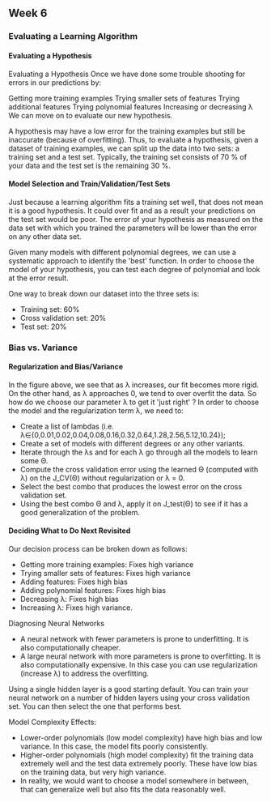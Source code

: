 ## Week 6

### Evaluating a Learning Algorithm

#### Evaluating a Hypothesis

Evaluating a Hypothesis
Once we have done some trouble shooting for errors in our predictions by:

Getting more training examples
Trying smaller sets of features
Trying additional features
Trying polynomial features
Increasing or decreasing λ
We can move on to evaluate our new hypothesis.

A hypothesis may have a low error for the training examples but still be inaccurate (because of overfitting).
Thus, to evaluate a hypothesis, given a dataset of training examples,
we can split up the data into two sets: a training set and a test set.
Typically, the training set consists of 70 % of your data and the test set is the remaining 30 %.

#### Model Selection and Train/Validation/Test Sets

Just because a learning algorithm fits a training set well, that does not mean it is a good hypothesis.
It could over fit and as a result your predictions on the test set would be poor.
The error of your hypothesis as measured on the data set with which you trained the parameters will be lower than the error on any other data set.

Given many models with different polynomial degrees, we can use a systematic approach to identify the 'best' function.
In order to choose the model of your hypothesis, you can test each degree of polynomial and look at the error result.

One way to break down our dataset into the three sets is:
* Training set: 60%
* Cross validation set: 20%
* Test set: 20%

### Bias vs. Variance

#### Regularization and Bias/Variance

In the figure above, we see that as λ increases, our fit becomes more rigid.
On the other hand, as λ approaches 0, we tend to over overfit the data.
So how do we choose our parameter λ to get it 'just right' ?
In order to choose the model and the regularization term λ, we need to:

* Create a list of lambdas (i.e. λ∈{0,0.01,0.02,0.04,0.08,0.16,0.32,0.64,1.28,2.56,5.12,10.24});
* Create a set of models with different degrees or any other variants.
* Iterate through the λs and for each λ go through all the models to learn some Θ.
* Compute the cross validation error using the learned Θ (computed with λ) on the J_CV(Θ) without regularization or λ = 0.
* Select the best combo that produces the lowest error on the cross validation set.
* Using the best combo Θ and λ, apply it on J_test(Θ) to see if it has a good generalization of the problem.

#### Deciding What to Do Next Revisited

Our decision process can be broken down as follows:
* Getting more training examples: Fixes high variance
* Trying smaller sets of features: Fixes high variance
* Adding features: Fixes high bias
* Adding polynomial features: Fixes high bias
* Decreasing λ: Fixes high bias
* Increasing λ: Fixes high variance.

Diagnosing Neural Networks
* A neural network with fewer parameters is prone to underfitting.
It is also computationally cheaper.
* A large neural network with more parameters is prone to overfitting.
It is also computationally expensive. In this case you can use regularization (increase λ) to address the overfitting.

Using a single hidden layer is a good starting default.
You can train your neural network on a number of hidden layers using your cross validation set.
You can then select the one that performs best.

Model Complexity Effects:
* Lower-order polynomials (low model complexity) have high bias and low variance.
In this case, the model fits poorly consistently.
* Higher-order polynomials (high model complexity) fit the training data extremely well and the test data extremely poorly.
These have low bias on the training data, but very high variance.
* In reality, we would want to choose a model somewhere in between, that can generalize well but also fits the data reasonably well.


